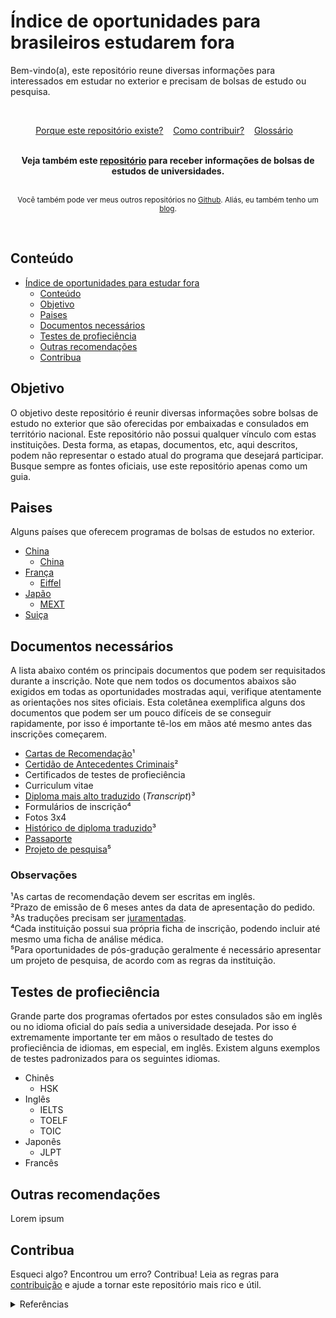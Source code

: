 # Índice de oportunidades para brasileiros estudarem fora

Bem-vindo(a), este repositório reune diversas informações para interessados em estudar no exterior e precisam de bolsas de estudo ou pesquisa.

<br>
<p align="center">
  <a href="./why.md">Porque este repositório existe?</a>&nbsp;&nbsp;&nbsp;
  <a href="./contributing.md">Como contribuir?</a>&nbsp;&nbsp;&nbsp;
  <a href="./glossary.md">Glossário</a>&nbsp;&nbsp;&nbsp;
</p>

<br>

<div align="center">
  <b>Veja também este <a href="https://github.com/Daniel-EST/scholarships-alert">repositório</a> para receber informações de bolsas de estudos de universidades.</b>
</div>

<br>

<p align="center">
  <sub>Você também pode ver meus outros repositórios no <a href="https://www.github.com/Daniel-EST">Github</a>. Aliás, eu também tenho um <a href="https://www.daniel-est.github.io/blog">blog</a>.
</p>

<br>


## Conteúdo

- [Índice de oportunidades para estudar fora](#índice-de-oportunidades-para-estudar-fora)
  - [Conteúdo](#conteúdo)
  - [Objetivo](#objetivo)
  - [Paises](#paises)
  - [Documentos necessários](#documentos-necessários)
  - [Testes de profieciência](#testes-de-profieciência)
  - [Outras recomendações](#outras-recomendações)
  - [Contribua](#contribua)

## Objetivo
O objetivo deste repositório é reunir diversas informações sobre bolsas de estudo no exterior que são oferecidas por embaixadas e consulados em território nacional. 
Este repositório não possui qualquer vínculo com estas instituições. Desta forma, as etapas, documentos, etc, aqui descritos, podem não representar o estado atual do programa que desejará participar. Busque sempre as fontes oficiais, use este repositório apenas como um guia.

## Paises
Alguns países que oferecem programas de bolsas de estudos no exterior.

- [China](#)
  - [China](#)
- [França](#)
  - [Eiffel](#)
- [Japão](#)
  - [MEXT](#)
- [Suiça](#)

## Documentos necessários
A lista abaixo contém os principais documentos que podem ser requisitados durante a inscrição. Note que nem todos os documentos abaixos são exigidos em todas as oportunidades mostradas aqui, verifique atentamente as orientações nos sites oficiais. Esta coletânea exemplifica alguns dos documentos que podem ser um pouco difíceis de se conseguir rapidamente, por isso é importante tê-los em mãos até mesmo antes das inscrições começarem.

- [Cartas de Recomendação](./documents/recommendation-letter.md)¹
- [Certidão de Antecedentes Criminais](https://www.gov.br/pt-br/servicos/emitir-certidao-de-antecedentes-criminais)²
- Certificados de testes de profieciência
- Curriculum vitae
- [Diploma mais alto traduzido](./documents/degree-and-transcripts.md) (_Transcript_)³
- Formulários de inscrição⁴
- Fotos 3x4
- [Histórico de diploma traduzido](./documents/degree-and-transcripts.md)³
- [Passaporte](https://www.gov.br/pt-br/servicos/obter-passaporte-comum-para-brasileiro)
- [Projeto de pesquisa](./documents/degree.md)⁵

### Observações
¹As cartas de recomendação devem ser escritas em inglês.  
²Prazo de emissão de 6 meses antes da data de apresentação do pedido.  
³As traduções precisam ser [juramentadas](./documents/degree-and-transcripts.md).  
⁴Cada instituição possui sua própria ficha de inscrição, podendo incluir até mesmo uma ficha de análise médica.  
⁵Para oportunidades de pós-gradução geralmente é necessário apresentar um projeto de pesquisa, de acordo com as regras da instituição.  

## Testes de profieciência
Grande parte dos programas ofertados por estes consulados são em inglês ou no idioma oficial do país sedia a universidade desejada. Por isso é extremamente importante ter em mãos o resultado de testes do profieciência de idiomas, em especial, em inglês.
Existem alguns exemplos de testes padronizados para os seguintes idiomas.

- Chinês
  - HSK
- Inglês
  - IELTS
  - TOELF
  - TOIC
- Japonês
  - JLPT
- Francês

## Outras recomendações
Lorem ipsum

## Contribua
Esqueci algo? Encontrou um erro? Contribua! Leia as regras para [contribuição](./contributing.md) e ajude a tornar este repositório mais rico e útil.

<details>
  <summary>Referências</summary>
  <ul>
    <li>Referência 1</li>
    <li>Referência 2</li>
    <li>Referência 3</li>
    <li>Referência 4</li>
  </ul>
</details>